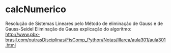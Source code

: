 # calcNumerico
Resolução de Sistemas Lineares pelo Método de eliminação de Gauss e de Gauss-Seidel
Eliminação de Gauss explicação do algoritmo: 
http://www.pbx-brasil.com/outrasDisciplinas/FisComp_Python/Notas/IIIarea/aula301/aula301.html

